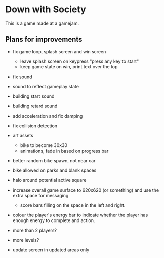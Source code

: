 # Down with Society

This is a game made at a gamejam.

## Plans for improvements

- fix game loop, splash screen and win screen
	- leave splash screen on keypress "press any key to start"
	- keep game state on win, print text over the top

- fix sound

- sound to reflect gameplay state

- building start sound

- building retard sound

- add acceleration and fix damping

- fix collision detection

- art assets
	- bike to become 30x30
	- animations, fade in based on progress bar
	
- better random bike spawn, not near car

- bike allowed on parks and blank spaces

- halo around potential active square

- increase overall game surface to 620x620 (or something) and use the extra space for messaging
	- score bars filling on the space in the left and right.

- colour the player's energy bar to indicate whether the player has enough energy to complete and action.

- more than 2 players?

- more levels?

- update screen in updated areas only